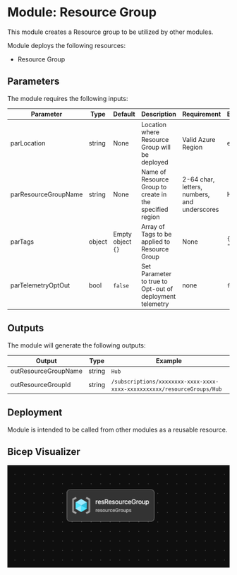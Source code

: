 # Module: Resource Group

This module creates a Resource group to be utilized by other modules.

Module deploys the following resources:

- Resource Group

## Parameters

The module requires the following inputs:

 | Parameter                | Type   | Default | Description                                              | Requirement                                  | Example |
 | ------------------------ | ------ | ------- | -------------------------------------------------------- | -------------------------------------------- | ------- |
 | parLocation | string | None    | Location where Resource Group will be deployed           | Valid Azure Region                           | eastus2 |
 | parResourceGroupName     | string | None    | Name of Resource Group to create in the specified region | 2-64 char, letters, numbers, and underscores | Hub     |
 | parTags                      | object | Empty object `{}`          | Array of Tags to be applied to Resource Group   | None        | `{"key": "value"}`                                                                                                                                    |
 | parTelemetryOptOut       | bool   | `false` | Set Parameter to true to Opt-out of deployment telemetry | none                                         | `false` |

## Outputs

The module will generate the following outputs:

| Output | Type | Example |
| ------ | ---- | ------- |
| outResourceGroupName | string | `Hub` |
| outResourceGroupId | string | `/subscriptions/xxxxxxxx-xxxx-xxxx-xxxx-xxxxxxxxxxx/resourceGroups/Hub` |

## Deployment

Module is intended to be called from other modules as a reusable resource.

## Bicep Visualizer

![Bicep Visualizer](media/bicepVisualizer.png "Bicep Visualizer")
